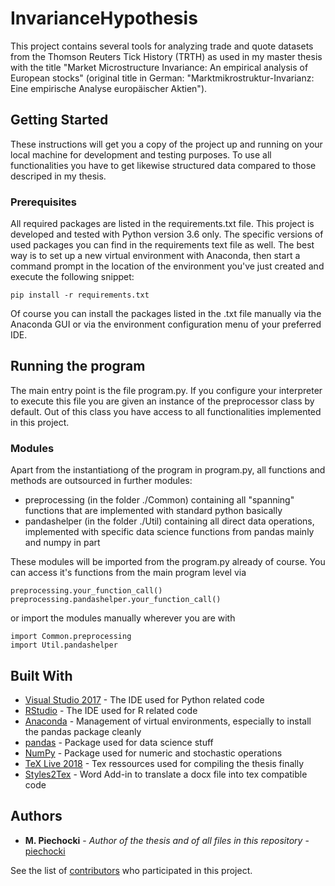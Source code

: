 # InvarianceHypothesis

This project contains several tools for analyzing trade and quote datasets from the Thomson Reuters Tick History (TRTH) as used in my master thesis with the title "Market Microstructure Invariance: An empirical analysis of European stocks" (original title in German: "Marktmikrostruktur-Invarianz: Eine empirische Analyse europäischer Aktien").

## Getting Started

These instructions will get you a copy of the project up and running on your local machine for development and testing purposes. To use all functionalities you have to get likewise structured data compared to those descriped in my thesis.

### Prerequisites

All required packages are listed in the requirements.txt file. This project is developed and tested with Python version 3.6 only. The specific versions of used packages you can find in the requirements text file as well. The best way is to set up a new virtual environment with Anaconda, then start a command prompt in the location of the environment you've just created and execute the following snippet:

```
pip install -r requirements.txt
```

Of course you can install the packages listed in the .txt file manually via the Anaconda GUI or via the environment configuration menu of your preferred IDE.

## Running the program

The main entry point is the file program.py. If you configure your interpreter to execute this file you are given an instance of the preprocessor class by default. Out of this class you have access to all functionalities implemented in this project.

### Modules

Apart from the instantiationg of the program in program.py, all functions and methods are outsourced in further modules:

* preprocessing (in the folder ./Common) containing all "spanning" functions that are implemented with standard python basically
* pandashelper (in the folder ./Util) containing all direct data operations, implemented with specific data science functions from pandas mainly and numpy in part

These modules will be imported from the program.py already of course. You can access it's functions from the main program level via
```
preprocessing.your_function_call()
preprocessing.pandashelper.your_function_call()
```
or import the modules manually wherever you are with
```
import Common.preprocessing
import Util.pandashelper
```

## Built With

* [Visual Studio 2017](https://visualstudio.microsoft.com/de/downloads/) - The IDE used for Python related code
* [RStudio](https://www.rstudio.com/products/rstudio/download/) - The IDE used for R related code
* [Anaconda](https://www.anaconda.com/download/) - Management of virtual environments, especially to install the pandas package cleanly
* [pandas](https://pandas.pydata.org/) - Package used for data science stuff
* [NumPy](http://www.numpy.org/) - Package used for numeric and stochastic operations
* [TeX Live 2018](https://www.tug.org/texlive/acquire-netinstall.html) - Tex ressources used for compiling the thesis finally
* [Styles2Tex](https://github.com/piechocki/Styles2Tex) - Word Add-in to translate a docx file into tex compatible code

## Authors

* **M. Piechocki** - *Author of the thesis and of all files in this repository* - [piechocki](https://github.com/piechocki)

See the list of [contributors](https://github.com/piechocki/InvarianceHypothesis/contributors) who participated in this project.
